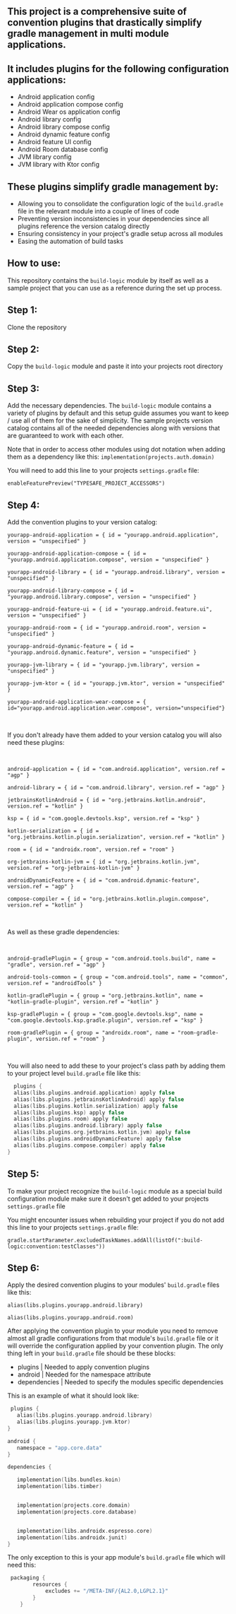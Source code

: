 ## This project is a comprehensive suite of convention plugins that drastically simplify gradle management in multi module applications.

## It includes plugins for the following configuration applications:
- Android application config
- Android application compose config
- Android Wear os application config
- Android library config
- Android library compose config
- Android dynamic feature config
- Android feature UI config
- Android Room database config
- JVM library config
- JVM library with Ktor config

## These plugins simplify gradle management by:
- Allowing you to consolidate the configuration logic of the `build.gradle` file in the relevant module into a couple of lines of code
- Preventing version inconsistencies in your dependencies since all plugins reference the version catalog directly
- Ensuring consistency in your project's gradle setup across all modules
- Easing the automation of build tasks

  
## How to use:

This repository contains the `build-logic` module by itself as well as a sample project that you can use as a reference during the set up process.

## Step 1:
  Clone the repository

## Step 2:
  Copy the `build-logic` module and paste it into your projects root directory

## Step 3:
  Add the necessary dependencies.
  The `build-logic` module contains a variety of plugins by default and this setup guide assumes you want to keep / use all of them for the sake of simplicity. 
  The sample projects version catalog contains all of the needed dependencies along with versions that are guaranteed to work with each other. 

  Note that in order to access other modules using dot notation when adding them as a dependency like this:
  `implementation(projects.auth.domain)`
 
  You will need to add this line to your projects `settings.gradle` file:
  
 `enableFeaturePreview("TYPESAFE_PROJECT_ACCESSORS")`
  
  

## Step 4:
  Add the convention plugins to your version catalog:

  `yourapp-android-application = { id = "yourapp.android.application", version = "unspecified" }`
  
  `yourapp-android-application-compose = { id = "yourapp.android.application.compose", version = "unspecified" }`
  
  `yourapp-android-library = { id = "yourapp.android.library", version = "unspecified" }`
  
  `yourapp-android-library-compose = { id = "yourapp.android.library.compose", version = "unspecified" }`
  
  `yourapp-android-feature-ui = { id = "yourapp.android.feature.ui", version = "unspecified" }`
  
  `yourapp-android-room = { id = "yourapp.android.room", version = "unspecified" }`
  
  `yourapp-android-dynamic-feature = { id = "yourapp.android.dynamic.feature", version = "unspecified" }`
  
  `yourapp-jvm-library = { id = "yourapp.jvm.library", version = "unspecified" }`
  
  `yourapp-jvm-ktor = { id = "yourapp.jvm.ktor", version = "unspecified" }`
  
  `yourapp-android-application-wear-compose = { id="yourapp.android.application.wear.compose", version="unspecified"}`

  <br>
  

  If you don't already have them added to your version catalog you will also need these plugins:

  <br>

  `android-application = { id = "com.android.application", version.ref = "agp" }`
  
  `android-library = { id = "com.android.library", version.ref = "agp" }`
  
  `jetbrainsKotlinAndroid = { id = "org.jetbrains.kotlin.android", version.ref = "kotlin" }`
  
 `ksp = { id = "com.google.devtools.ksp", version.ref = "ksp" }`
 
 `kotlin-serialization = { id = "org.jetbrains.kotlin.plugin.serialization", version.ref = "kotlin" }`
 
 `room = { id = "androidx.room", version.ref = "room" }`
 
 `org-jetbrains-kotlin-jvm = { id = "org.jetbrains.kotlin.jvm", version.ref = "org-jetbrains-kotlin-jvm" }`
 
 `androidDynamicFeature = { id = "com.android.dynamic-feature", version.ref = "agp" }`
 
 `compose-compiler = { id = "org.jetbrains.kotlin.plugin.compose", version.ref = "kotlin" }`

 <br>

  As well as these gradle dependencies:

  <br>

  `android-gradlePlugin = { group = "com.android.tools.build", name = "gradle", version.ref = "agp" }`
  
  `android-tools-common = { group = "com.android.tools", name = "common", version.ref = "androidTools" }`
 
  `kotlin-gradlePlugin = { group = "org.jetbrains.kotlin", name = "kotlin-gradle-plugin", version.ref = "kotlin" }`
  
  `ksp-gradlePlugin = { group = "com.google.devtools.ksp", name = "com.google.devtools.ksp.gradle.plugin", version.ref = "ksp" }`
  
  `room-gradlePlugin = { group = "androidx.room", name = "room-gradle-plugin", version.ref = "room" }`

<br>

  You will also need to add these to your project's class path by adding them to your project level `build.gradle` file like this: 
  
  ```kotlin
    plugins {
    alias(libs.plugins.android.application) apply false
    alias(libs.plugins.jetbrainsKotlinAndroid) apply false
    alias(libs.plugins.kotlin.serialization) apply false
    alias(libs.plugins.ksp) apply false
    alias(libs.plugins.room) apply false
    alias(libs.plugins.android.library) apply false
    alias(libs.plugins.org.jetbrains.kotlin.jvm) apply false
    alias(libs.plugins.androidDynamicFeature) apply false
    alias(libs.plugins.compose.compiler) apply false
  }
``` 

  
## Step 5:

  To make your project recognize the `build-logic` module as a special build configuration module make sure it doesn't get added to your projects `settings.gradle` file
  
  You might encounter issues when rebuilding your project if you do not add this line to your projects `settings.gradle` file:

  `gradle.startParameter.excludedTaskNames.addAll(listOf(":build-logic:convention:testClasses"))`


## Step 6:

  Apply the desired convention plugins to your modules' `build.gradle` files like this: 

  `alias(libs.plugins.yourapp.android.library)`
  
  `alias(libs.plugins.yourapp.android.room)`

  After applying the convention plugin to your module you need to remove almost all gradle configurations from that module's `build.gradle` file or it will override the configuration applied by your convention plugin.
  The only thing left in your `build.gradle` file should be these blocks:
  - plugins | Needed to apply convention plugins
  - android | Needed for the namespace attribute
  - dependencies | Needed to specify the modules specific dependencies

  This is an example of what it should look like: 

 ```kotlin
  plugins {
    alias(libs.plugins.yourapp.android.library)
    alias(libs.plugins.yourapp.jvm.ktor)
}

android {
    namespace = "app.core.data"
}

dependencies {

    implementation(libs.bundles.koin)
    implementation(libs.timber)


    implementation(projects.core.domain)
    implementation(projects.core.database)


    implementation(libs.androidx.espresso.core)
    implementation(libs.androidx.junit)
}
```

The only exception to this is your app module's `build.gradle` file which will need this:

```kotlin
 packaging {
        resources {
            excludes += "/META-INF/{AL2.0,LGPL2.1}"
        }
    }
```
  

  
  
  
  
  
